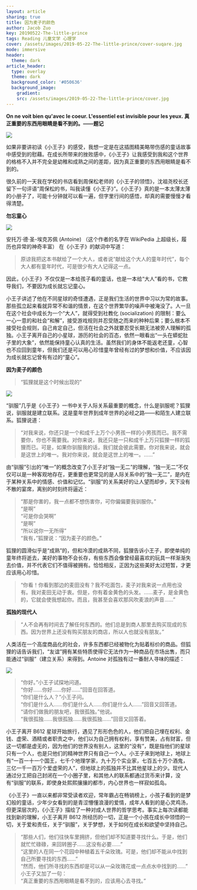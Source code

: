 ```yaml
---
layout: article
sharing: true
title: 因为麦子的颜色
author: Jacob Zuo
key: 20190522-The-little-prince
tags: Reading 儿童文学 心理学
cover: /assets/images/2019-05-22-The-little-prince/cover-suqare.jpg
mode: immersive
header:
  theme: dark
article_header:
  type: overlay
  theme: dark
  background_color: '#050636'
  background_image: 
    gradient: 
    src: /assets/images/2019-05-22-The-little-prince/cover.jpg
---
```


**On ne voit bien qu'avec le coeur. L'essentiel est invisible pour les yeux. 真正重要的东西用眼睛是看不到的。——题记**

![]({{site.url}}/assets/images/2019-05-22-The-little-prince/cover-clear.jpg)

<!--more-->

如果非要讲初读《小王子》的感受，我想一定是在这插图精美略带伤感的童话故事中感受到的慰藉。在成长所带来的挫败感中，《小王子》让我感受到我和这个世界的格格不入并不完全是幼稚和成熟之间的差距，因为真正重要的东西用眼睛是看不到的。

很久前的一天我在学校的书店看到周保松老师的《小王子的领悟》，沈祖尧校长还留下一句评语“周保松的书，叫我读懂《小王子》”。《小王子》真的是一本太薄太薄的小册子了，可能十分钟就可以看一遍，但字里行间的感悟，却真的需要慢慢才看得清楚。

**勿忘童心**

![]({{site.url}}/assets/images/2019-05-22-The-little-prince/sign.jpg)

安托万·德·圣-埃克苏佩 (Antoine) （这个作者的名字在 WikiPedia 上超级长，履历也异常的神奇丰富） 在《小王子》的献词中写道：

> 原谅我把这本书献给了一个大人，或者说“献给这个大人的童年时代”，每个大人都有童年时代，可是很少有大人记得这一点。

因此，《小王子》不仅仅是一本给孩子看的童话，也是一本给“大人”看的书，它教导我们，不要因为成长就忘记童心。

小王子讲述了他在不同星球的奇怪遭遇，正是我们生活的世界中习以为常的故事。那些孤立起来看就异常不和谐的情景，在这个世界繁华的噪声中被淹没了。人一旦在这个社会中成长为一个“大人”，就得受到社教化 (socialization) 的限制：要么一心一意的和社会“和解”，接受游戏规则并忍受随之而来的种种后果；要么根本不接受社会规则，自己肯定自己，但活在社会之外就要忍受长期无法被旁人理解的孤独。小王子离开自己的小星球，游历的社会的百态，依然一眼看出“一头在蟒蛇肚子里的大象”，依然能保持童心认真的生活。虽然我们的身体不能返老还童，心智也不应回到童年，但我们还是可以用心珍惜童年曾经有过的梦想和价值，不应该因为成长就忘记曾有有过的“童心”。

**因为麦子的颜色**

> “狐狸就是这个时候出现的”

![]({{site.url}}/assets/images/2019-05-22-The-little-prince/color-of-wheat.jpg)

“驯服”几乎是《小王子》一书中关于人际关系最重要的概念，什么是驯服呢？狐狸说，驯服就是建立联系。这是童年世界到成年世界的必经之路——和陌生人建立联系。狐狸说道：

> “对我来说，你还只是一个和成千上万个小男孩一样的小男孩而已。我不需要你，你也不需要我。对你来说，我还只是一只和成千上万只狐狸一样的狐狸而已。可是，如果你驯服我的话，我们就会彼此需要。你对我来说，就会是这世上的唯一。我对你来说，就会是这世上的唯一。……”

由“驯服”引出的“唯一”的概念改变了小王子对“独一无二”的理解，“独一无二”不仅仅可以是一种客观地存在，更重要也更常见的是人际关系中的“独一无二”，是内在于某种关系中的情感、价值和记忆。“驯服”的关系美好的让人望而却步，天下没有不散的宴席，离别的时刻终将逼近：

> “那是你害的，我一点都不想伤害你，可你偏偏要我驯服你。”  
> “是啊”  
> “可是你会哭啊”  
> “是啊”  
> “所以说你一无所得”  
> “我有，”狐狸说：“因为麦子的颜色。”  

狐狸的圆滑似乎是“成熟”的，但和冷漠的成熟不同，狐狸告诉小王子，即使单纯的童年终将逝去，美好的事物不会长存，有些东西会像曾经最喜欢的玩具一样渐渐失去价值，并不代表它们不值得被拥有。恰恰相反，正因为这些美好太过短暂，才更应该用心珍惜。

> “你看！你看到那边的麦田没有？我不吃面包，麦子对我来说一点用也没有。我对麦田无动于衷。但是，你有着金黄色的头发。……麦子，是金黄色的，它就会使我想起你。而且，我甚至会喜欢那风吹麦浪的声音……”

**孤独的现代人**

> “人不会再有时间去了解任何东西的。他们总是到商人那里去购买现成的东西。因为世界上还没有购买朋友的商店，所以人也就没有朋友。”

人类活在一个高度商品化的社会，许多东西都已经被物化为贴着标价的商品。但狐狸的话告诉我们，“友谊”拥有某些特质使得它无法作为一种商品在市场出售，而只能通过“驯服”（建立关系）来得到。Antoine 对孤独有过一番耐人寻味的描述：

![]({{site.url}}/assets/images/2019-05-22-The-little-prince/lonely.jpg)

> “你好。”小王子试探地问道。  
> “你好……你好……你好……”回音在回答道。  
> “你们是什么人？”小王子问。  
> “你们是什么人……你们是什么人……你们是什么人……”回音又回答道。  
> “请你们做我的朋友吧，我很孤独。”他说。  
> “我很孤独……我很孤独……我很孤独……”回音又回答着。  

小王子离开 B612 星球开始旅行，遇见了形形色色的人，他们把自己埋在权利、金钱、虚荣、酒精或者职责之中，他们以为自己拥有权利，享有赞美，占有财富，但这一切都是虚无的，因为他们的世界没有别人，这里的“没有”，既是指他们的星球只有一个人，也是只他们的精神世界只有自己一个人。小王子来到地球上，地球上有“一百一十一个国王，七千个地理学家，九十万个实业家，七百五十万个酒鬼，三亿一千一百万个爱虚荣的人”，但地球上的孤独并不比其他星球上的少。现代人通过分工把自己封闭在一个小圈子里，和其他人的联系都通过货币来计算，没有“驯服”的联系，即使身处熙熙攘攘的都市，内心世界也一样寂如孤岛。

《小王子》一直以来都非常受读者欢迎，常年霸占在畅销榜上，小孩子看到的是梦幻般的童话，少年少女看到的是青涩懵懂浪漫的爱情，成年人看到的是心灵鸡汤，但更深层次的，《小王子》描绘了一种对成人世界的哲学思考。事实上每次读都能找到新的理解，小王子离开 B612 所经历的一切，正是一个小孩在成长中领悟的一切，关于爱和责任，关于“驯服”，关于梦想，关于如何在成长和欲望中坚持自己。

> “那些人们，他们往快车里拥挤，但他们却不知道要寻找什么。于是，他们就忙忙碌碌，来回转圈子……这没有必要……”  
> “这里的人在同一个花园中种植着五千朵玫瑰。可是，他们却不能从中找到自己所要寻找的东西……”  
> “然而，他们所寻找的东西却是可以从一朵玫瑰花或一点点水中找到的……”  
> 小王子又加了一句：  
> “真正重要的东西用眼睛是看不到的，应该用心去寻找。”  

